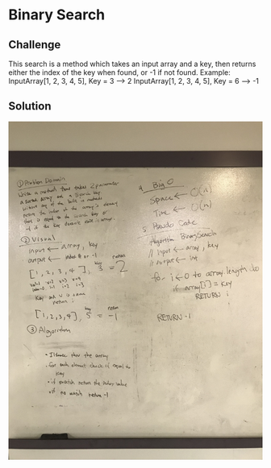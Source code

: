 # Binary Search

## Challenge
This search is a method which takes an input array and a key, then returns either the index of the key when found, or -1 if not found.
Example:
InputArray[1, 2, 3, 4, 5], Key = 3 --> 2
InputArray[1, 2, 3, 4, 5], Key = 6 --> -1

## Solution
![Array Reverse whiteboard image](../../Assets/BinarySearch.jpg)
